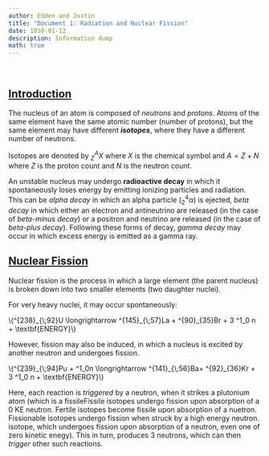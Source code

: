 ```yaml
---
author: Edden and Justin
title: "Document 1: Radiation and Nuclear Fission"
date: 1938-01-12
description: Information dump
math: true
---
```


<br>

## <ins>Introduction</ins>

The nucleus of an atom is composed of *neutrons* and *protons*. Atoms of the same element have the same atomic number (number of protons), but the same element may have different _**isotopes**_, where they have a different number of neutrons.

Isotopes are denoted by ${^{A}_{Z}X}$ where $X$ is the chemical symbol and $A = Z+N$ where $Z$ is the proton count and $N$ is the neutron count.

An unstable nucleus may undergo **radioactive decay** in which it spontaneously loses energy by emitting ionizing particles and radiation. This can be *alpha decay* in which an alpha particle (${^{4}_{2}\alpha}$) is ejected, *beta decay* in which either an electron and antineutrino are released (in the case of *beta-minus decay*) or a positron and neutrino are released (in the case of *beta-plus decay*). Following these forms of decay, *gamma decay* may occur in which excess energy is emitted as a gamma ray.

## <ins>Nuclear Fission</ins>

Nuclear fission is the process in which a large element (the parent nucleus) is broken down into two smaller elements (two daughter nuclei).

For very heavy nuclei, it may occur spontaneously:

<p>
\(^{238}_{\;92}U \longrightarrow ^{145}_{\;57}La + ^{90}_{35}Br + 3 ^1_0 n + \textbf{ENERGY}\)
</p>

However, fission may also be induced, in which a nucleus is excited by another neutron and undergoes fission.

<p>
\(^{239}_{\;94}Pu + ^1_0n \longrightarrow ^{141}_{\;56}Ba+ ^{92}_{36}Kr + 3 ^1_0 n + \textbf{ENERGY}\)
<p>

Here, each reaction is _triggered_ by a neutron, when it strikes a plutonium atom (which is a <a class="tooltip">fissile<span>Fissile isotopes undergo fission upon absorption of a 0 KE neutron. Fertile isotopes become fissile upon absorption of a nuetron. Fissionable isotopes undergo fission when struck by a high energy neutron.</span></a>
isotope, which undergoes fission upon absorption of a neutron, even one of zero kinetic enegy). This in turn, produces 3 neutrons, which can then _trigger_ other such reactions. 

